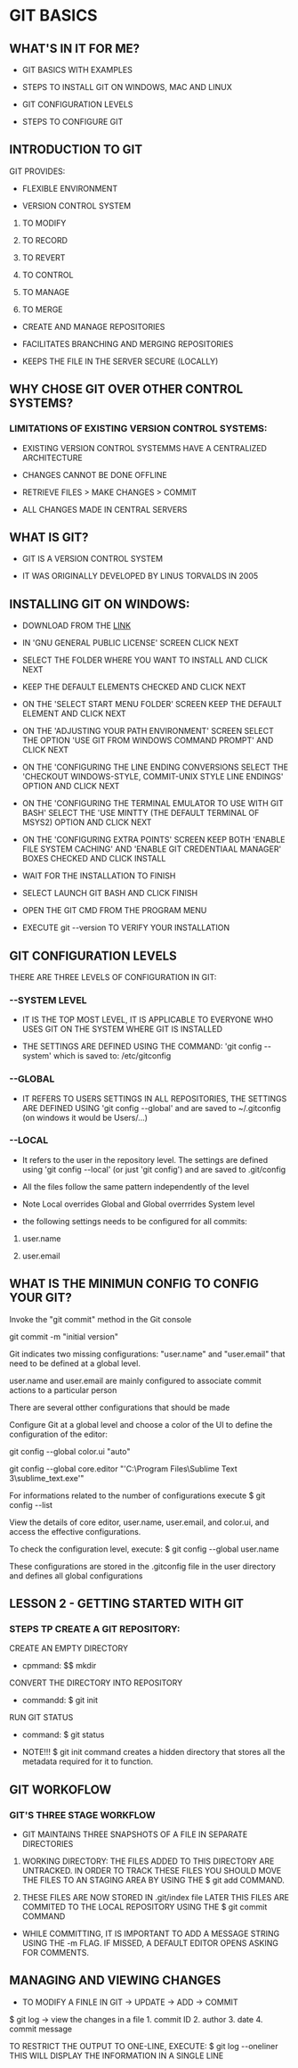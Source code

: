 # GIT BASICS

## WHAT'S IN IT FOR ME?

- GIT BASICS WITH EXAMPLES

- STEPS TO INSTALL GIT ON WINDOWS, MAC AND LINUX

- GIT CONFIGURATION LEVELS

- STEPS TO CONFIGURE GIT

## INTRODUCTION TO GIT

GIT PROVIDES:

- FLEXIBLE ENVIRONMENT

- VERSION CONTROL SYSTEM

1. TO MODIFY

2. TO RECORD

3. TO REVERT

4. TO CONTROL

5. TO MANAGE

6. TO MERGE

- CREATE AND MANAGE REPOSITORIES

- FACILITATES BRANCHING AND MERGING REPOSITORIES

- KEEPS THE FILE IN THE SERVER SECURE (LOCALLY)

## WHY CHOSE GIT OVER OTHER CONTROL SYSTEMS?

### LIMITATIONS OF EXISTING VERSION CONTROL SYSTEMS:

- EXISTING VERSION CONTROL SYSTEMMS HAVE A CENTRALIZED ARCHITECTURE

- CHANGES CANNOT BE DONE OFFLINE

- RETRIEVE FILES > MAKE CHANGES > COMMIT

- ALL CHANGES MADE IN CENTRAL SERVERS

## WHAT IS GIT?

- GIT IS A VERSION CONTROL SYSTEM

- IT WAS ORIGINALLY DEVELOPED BY LINUS TORVALDS IN 2005

## INSTALLING GIT ON WINDOWS:

- DOWNLOAD FROM THE [LINK](https://git-scm.com/)

- IN 'GNU GENERAL PUBLIC LICENSE' SCREEN CLICK NEXT

- SELECT THE FOLDER WHERE YOU WANT TO INSTALL AND CLICK NEXT

- KEEP THE DEFAULT ELEMENTS CHECKED AND CLICK NEXT

- ON THE 'SELECT START MENU FOLDER' SCREEN KEEP THE DEFAULT ELEMENT AND CLICK NEXT

- ON THE 'ADJUSTING YOUR PATH ENVIRONMENT' SCREEN SELECT THE OPTION 'USE GIT FROM WINDOWS COMMAND PROMPT' AND CLICK NEXT

- ON THE 'CONFIGURING THE LINE ENDING CONVERSIONS SELECT THE 'CHECKOUT WINDOWS-STYLE, COMMIT-UNIX STYLE LINE ENDINGS' OPTION AND CLICK NEXT

- ON THE 'CONFIGURING THE TERMINAL EMULATOR TO USE WITH GIT BASH' SELECT THE 'USE MINTTY (THE DEFAULT TERMINAL OF MSYS2) OPTION AND CLICK NEXT

- ON THE 'CONFIGURING EXTRA POINTS' SCREEN KEEP BOTH 'ENABLE FILE SYSTEM CACHING' AND 'ENABLE GIT CREDENTIAAL MANAGER' BOXES CHECKED AND CLICK INSTALL

- WAIT FOR THE INSTALLATION TO FINISH

- SELECT LAUNCH GIT BASH AND CLICK FINISH

- OPEN THE GIT CMD FROM THE PROGRAM MENU

- EXECUTE git --version TO VERIFY YOUR INSTALLATION

## GIT CONFIGURATION LEVELS

THERE ARE THREE LEVELS OF CONFIGURATION IN GIT:

### --SYSTEM LEVEL

- IT IS THE TOP MOST LEVEL, IT IS APPLICABLE TO EVERYONE WHO USES GIT ON THE SYSTEM WHERE GIT IS INSTALLED 

- THE SETTINGS ARE DEFINED USING THE COMMAND: 'git config --system' which is saved to: /etc/gitconfig

### --GLOBAL

- IT REFERS TO USERS SETTINGS IN ALL REPOSITORIES, THE SETTINGS ARE DEFINED USING 'git config --global' and are saved to ~/.gitconfig (on windows it would be Users/...)

### --LOCAL

- It refers to the user in the repository level. The settings are defined using 'git config --local' (or just 'git config') and are saved to .git/config


- All the files follow the same pattern independently of the level 

- Note Local overrides Global and Global overrrides System level

- the following settings needs to be configured for all commits:

1. user.name

2. user.email


## WHAT IS THE MINIMUN CONFIG TO CONFIG YOUR GIT?

Invoke the "git commit" method in the Git console

git commit -m "initial version"

Git indicates two missing configurations: "user.name" and "user.email" that need to be defined at a global level.

user.name and user.email are mainly configured to associate commit actions to a particular person

There are several otther configurations that should be made

Configure Git at a global level and choose a color of the UI to define the configuration of the editor:

git config --global color.ui "auto"

git config --global core.editor "'C:\Program Files\Sublime Text 3\sublime_text.exe'"

For informations related to the number of configurations execute $ git config --list

View the details of core editor, user.name, user.email, and color.ui, and access the effective configurations.

To check the configuration level, execute: $ git config --global user.name

These configurations are  stored in the .gitconfig file in the user directory and defines all global configurations

## LESSON 2 - GETTING STARTED WITH GIT

### STEPS TP CREATE A GIT REPOSITORY:

CREATE AN EMPTY DIRECTORY

- cpmmand: $$ mkdir <directory-name></directory-name>

CONVERT THE DIRECTORY INTO REPOSITORY

- commandd: $ git init

RUN GIT STATUS

- command: $ git status

- NOTE!!! $ git init command creates a hidden directory that stores all the metadata required for it to function.

## GIT WORKOFLOW

### GIT'S THREE STAGE WORKFLOW

- GIT MAINTAINS THREE SNAPSHOTS OF A FILE IN SEPARATE DIRECTORIES

1. WORKING DIRECTORY: THE FILES ADDED TO THIS DIRECTORY ARE UNTRACKED. IN ORDER TO TRACK THESE FILES YOU SHOULD MOVE THE FILES TO AN STAGING AREA BY USING THE  $ git add COMMAND.

2. THESE FILES ARE NOW STORED IN  .git/index file LATER THIS FILES ARE COMMITED TO THE LOCAL REPOSITORY USING THE $ git commit COMMAND

- WHILE COMMITTING, IT IS IMPORTANT TO ADD A MESSAGE STRING USING THE -m FLAG. IF MISSED, A DEFAULT EDITOR OPENS ASKING FOR COMMENTS.

## MANAGING AND VIEWING CHANGES

- TO MODIFY A FINLE IN GIT -> UPDATE -> ADD -> COMMIT

$ git log -> view the changes in a file  1. commit ID
                                         2. author
                                         3. date
                                         4. commit message


TO RESTRICT THE OUTPUT TO ONE-LINE, EXECUTE: $ git log --oneliner THIS WILL DISPLAY THE INFORMATION IN A SINGLE LINE

